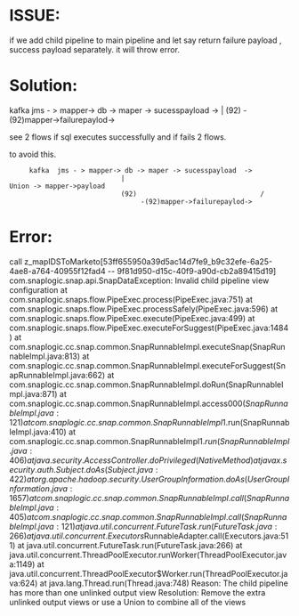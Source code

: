 ISSUE:
======

if we add child pipeline to main pipeline and let say return failure payload , success payload separately. it will throw error.



Solution:
========
                                  
   kafka  jms - > mapper-> db -> maper -> sucesspayload ->
                            |
                            (92)
                                 -(92)mapper->failurepaylod->
                                 
   see 2 flows if sql executes successfully and if fails 2 flows.
   
   to avoid this.

         kafka  jms - > mapper-> db -> maper -> sucesspayload  -> 
                                |                                     Union -> mapper->payload
                                (92)                               /
                                     -(92)mapper->failurepaylod->              

                   

Error:
=====

call z_mapIDSToMarketo[53ff655950a39d5ac14d7fe9_b9c32efe-6a25-4ae8-a764-40955f12fad4 -- 9f81d950-d15c-40f9-a90d-cb2a89415d19]
com.snaplogic.snap.api.SnapDataException: Invalid child pipeline view configuration
	at com.snaplogic.snaps.flow.PipeExec.process(PipeExec.java:751)
	at com.snaplogic.snaps.flow.PipeExec.processSafely(PipeExec.java:596)
	at com.snaplogic.snaps.flow.PipeExec.execute(PipeExec.java:499)
	at com.snaplogic.snaps.flow.PipeExec.executeForSuggest(PipeExec.java:1484)
	at com.snaplogic.cc.snap.common.SnapRunnableImpl.executeSnap(SnapRunnableImpl.java:813)
	at com.snaplogic.cc.snap.common.SnapRunnableImpl.executeForSuggest(SnapRunnableImpl.java:662)
	at com.snaplogic.cc.snap.common.SnapRunnableImpl.doRun(SnapRunnableImpl.java:871)
	at com.snaplogic.cc.snap.common.SnapRunnableImpl.access$000(SnapRunnableImpl.java:121)
	at com.snaplogic.cc.snap.common.SnapRunnableImpl$1.run(SnapRunnableImpl.java:410)
	at com.snaplogic.cc.snap.common.SnapRunnableImpl$1.run(SnapRunnableImpl.java:406)
	at java.security.AccessController.doPrivileged(Native Method)
	at javax.security.auth.Subject.doAs(Subject.java:422)
	at org.apache.hadoop.security.UserGroupInformation.doAs(UserGroupInformation.java:1657)
	at com.snaplogic.cc.snap.common.SnapRunnableImpl.call(SnapRunnableImpl.java:405)
	at com.snaplogic.cc.snap.common.SnapRunnableImpl.call(SnapRunnableImpl.java:121)
	at java.util.concurrent.FutureTask.run(FutureTask.java:266)
	at java.util.concurrent.Executors$RunnableAdapter.call(Executors.java:511)
	at java.util.concurrent.FutureTask.run(FutureTask.java:266)
	at java.util.concurrent.ThreadPoolExecutor.runWorker(ThreadPoolExecutor.java:1149)
	at java.util.concurrent.ThreadPoolExecutor$Worker.run(ThreadPoolExecutor.java:624)
	at java.lang.Thread.run(Thread.java:748)
Reason: The child pipeline has more than one unlinked output view
Resolution: Remove the extra unlinked output views or use a Union to combine all of the views
